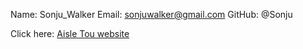 Name: Sonju_Walker
Email: sonjuwalker@gmail.com
GitHub: @Sonju

Click here:
[Aisle Tou website](http://104.131.191.91/users)
